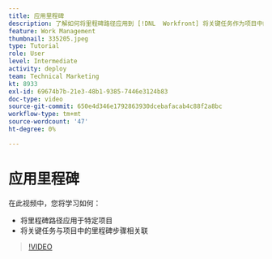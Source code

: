 ```yaml
---
title: 应用里程碑
description: 了解如何将里程碑路径应用到 [!DNL  Workfront] 将关键任务作为项目中的里程碑步骤进行关联。
feature: Work Management
thumbnail: 335205.jpeg
type: Tutorial
role: User
level: Intermediate
activity: deploy
team: Technical Marketing
kt: 8933
exl-id: 69674b7b-21e3-48b1-9385-7446e3124b83
doc-type: video
source-git-commit: 650e4d346e1792863930dcebafacab4c88f2a8bc
workflow-type: tm+mt
source-wordcount: '47'
ht-degree: 0%

---
```


# 应用里程碑

在此视频中，您将学习如何：

* 将里程碑路径应用于特定项目
* 将关键任务与项目中的里程碑步骤相关联

>[!VIDEO](https://video.tv.adobe.com/v/335205/?quality=12&learn=on)
